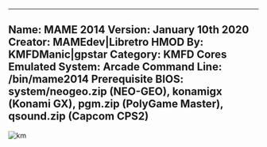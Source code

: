 -----------------------
Name: MAME 2014
Version: January 10th 2020
Creator: MAMEdev|Libretro
HMOD By: KMFDManic|gpstar
Category: KMFD Cores
Emulated System: Arcade
Command Line: /bin/mame2014
Prerequisite BIOS: system/neogeo.zip (NEO-GEO), konamigx (Konami GX), pgm.zip (PolyGame Master), qsound.zip (Capcom CPS2)
-----------------------
![km](https://i.imgur.com/hWey7xB.png)
